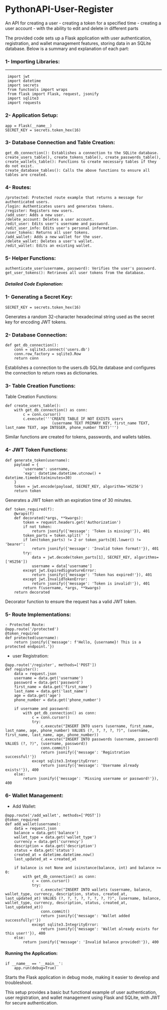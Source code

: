 # PythonAPI-User-Register
An API for creating a user - creating a token for a specified time - creating a user account - with the ability to edit and delete in different parts




The provided code sets up a Flask application with user authentication, registration, and wallet management features, storing data in an SQLite database. Below is a summary and explanation of each part:

### 1- Importing Libraries:

---
```
 import jwt
 import datetime
 import secrets
 from functools import wraps
 from flask import Flask, request, jsonify
 import sqlite3
 import requests
```

### 2- Application Setup:
```
app = Flask(__name__)
SECRET_KEY = secrets.token_hex(16)
```

### 3- Database Connection and Table Creation:
```
get_db_connection(): Establishes a connection to the SQLite database.
create_users_table(), create_tokens_table(), create_passwords_table(), create_wallets_table(): Functions to create necessary tables if they do not exist.
create_database_tables(): Calls the above functions to ensure all tables are created.
```
### 4- Routes:
```
/protected: Protected route example that returns a message for authenticated users.
/login: Authenticates users and generates tokens.
/register: Registers new users.
/add_user: Adds a new user.
/delete_account: Deletes a user account.
/edit_user: Edits user's username and password.
/edit_user_info: Edits user's personal information.
/user_tokens: Returns all user tokens.
/add_wallet: Adds a new wallet for the user.
/delete_wallet: Deletes a user's wallet.
/edit_wallet: Edits an existing wallet.
```
### 5- Helper Functions:
```
authenticate_user(username, password): Verifies the user's password.
get_user_tokens(): Retrieves all user tokens from the database.
```

##### Detailed Code Explanation:
### 1- Generating a Secret Key:
```
SECRET_KEY = secrets.token_hex(16)
```
Generates a random 32-character hexadecimal string used as the secret key for encoding JWT tokens.

### 2- Database Connection:

```
def get_db_connection():
    conn = sqlite3.connect('users.db')
    conn.row_factory = sqlite3.Row
    return conn

```
Establishes a connection to the users.db SQLite database and configures the connection to return rows as dictionaries.

### 3- Table Creation Functions:

Table Creation Functions:
```
def create_users_table():
    with get_db_connection() as conn:
        c = conn.cursor()
        c.execute('''CREATE TABLE IF NOT EXISTS users
                     (username TEXT PRIMARY KEY, first_name TEXT, last_name TEXT, age INTEGER, phone_number TEXT)''')

```
Similar functions are created for tokens, passwords, and wallets tables.

### 4- JWT Token Functions:

```
def generate_token(username):
    payload = {
        'username': username,
        'exp': datetime.datetime.utcnow() + datetime.timedelta(minutes=30)
    }
    token = jwt.encode(payload, SECRET_KEY, algorithm='HS256')
    return token

```
Generates a JWT token with an expiration time of 30 minutes.

```
def token_required(f):
    @wraps(f)
    def decorated(*args, **kwargs):
        token = request.headers.get('Authorization')
        if not token:
            return jsonify({'message': 'Token is missing!'}), 401
        token_parts = token.split(' ')
        if len(token_parts) != 2 or token_parts[0].lower() != 'bearer':
            return jsonify({'message': 'Invalid token format!'}), 401
        try:
            data = jwt.decode(token_parts[1], SECRET_KEY, algorithms=['HS256'])
            username = data['username']
        except jwt.ExpiredSignatureError:
            return jsonify({'message': 'Token has expired!'}), 401
        except jwt.InvalidTokenError:
            return jsonify({'message': 'Token is invalid!'}), 401
        return f(username, *args, **kwargs)
    return decorated

```
Decorator function to ensure the request has a valid JWT token.

### 5- Route Implementations:
```
- Protected Route:
@app.route('/protected')
@token_required
def protected(username):
    return jsonify({'message': f'Hello, {username}! This is a protected endpoint.'})
```
- user Registration:
```
@app.route('/register', methods=['POST'])
def register():
    data = request.json
    username = data.get('username')
    password = data.get('password')
    first_name = data.get('first_name')
    last_name = data.get('last_name')
    age = data.get('age')
    phone_number = data.get('phone_number')

    if username and password:
        with get_db_connection() as conn:
            c = conn.cursor()
            try:
                c.execute("INSERT INTO users (username, first_name, last_name, age, phone_number) VALUES (?, ?, ?, ?, ?)", (username, first_name, last_name, age, phone_number))
                c.execute("INSERT INTO passwords (username, password) VALUES (?, ?)", (username, password))
                conn.commit()
                return jsonify({'message': 'Registration successful!'})
            except sqlite3.IntegrityError:
                return jsonify({'message': 'Username already exists!'}), 400
    else:
        return jsonify({'message': 'Missing username or password!'}), 400

```
### 6- Wallet Management:

- Add Wallet:
```
@app.route('/add_wallet', methods=['POST'])
@token_required
def add_wallet(username):
    data = request.json
    balance = data.get('balance')
    wallet_type = data.get('wallet_type')
    currency = data.get('currency')
    description = data.get('description')
    status = data.get('status')
    created_at = datetime.datetime.now()
    last_updated_at = created_at

    if balance is not None and isinstance(balance, int) and balance >= 0:
        with get_db_connection() as conn:
            c = conn.cursor()
            try:
                c.execute("INSERT INTO wallets (username, balance, wallet_type, currency, description, status, created_at, last_updated_at) VALUES (?, ?, ?, ?, ?, ?, ?, ?)", (username, balance, wallet_type, currency, description, status, created_at, last_updated_at))
                conn.commit()
                return jsonify({'message': 'Wallet added successfully!'})
            except sqlite3.IntegrityError:
                return jsonify({'message': 'Wallet already exists for this user!'}), 400
    else:
        return jsonify({'message': 'Invalid balance provided!'}), 400

```


#### Running the Application:
```
if __name__ == '__main__':
    app.run(debug=True)

```

Starts the Flask application in debug mode, making it easier to develop and troubleshoot.

This setup provides a basic but functional example of user authentication, user registration, and wallet management using Flask and SQLite, with JWT for secure authentication.
